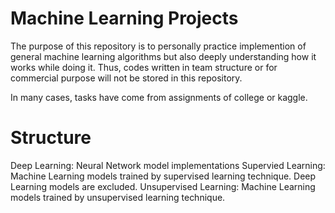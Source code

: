 # Machine Learning Projects

The purpose of this repository is to personally practice implemention of general machine learning algorithms but also deeply understanding how it works while doing it. Thus, codes written in team structure or for commercial purpose will not be stored in this repository. 

In many cases, tasks have come from assignments of college or kaggle.


# Structure

Deep Learning: Neural Network model implementations 
Supervied Learning: Machine Learning models trained by supervised learning technique. Deep Learning models are excluded.
Unsupervised Learning: Machine Learning models trained by unsupervised learning technique.
